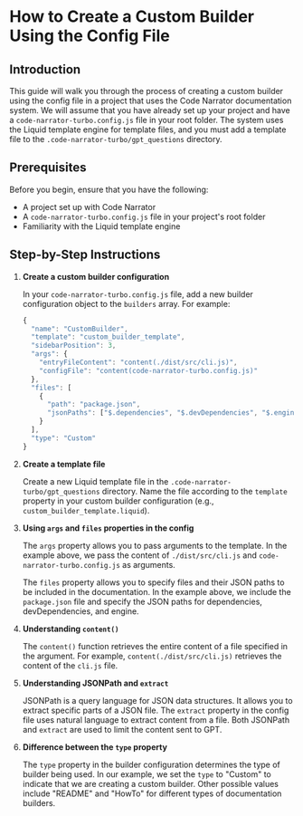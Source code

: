 # How to Create a Custom Builder Using the Config File

## Introduction

This guide will walk you through the process of creating a custom builder using the config file in a project that uses the Code Narrator documentation system. We will assume that you have already set up your project and have a `code-narrator-turbo.config.js` file in your root folder. The system uses the Liquid template engine for template files, and you must add a template file to the `.code-narrator-turbo/gpt_questions` directory.

## Prerequisites

Before you begin, ensure that you have the following:

- A project set up with Code Narrator
- A `code-narrator-turbo.config.js` file in your project's root folder
- Familiarity with the Liquid template engine

## Step-by-Step Instructions

1. **Create a custom builder configuration**

   In your `code-narrator-turbo.config.js` file, add a new builder configuration object to the `builders` array. For example:

   ```javascript
   {
     "name": "CustomBuilder",
     "template": "custom_builder_template",
     "sidebarPosition": 3,
     "args": {
       "entryFileContent": "content(./dist/src/cli.js)",
       "configFile": "content(code-narrator-turbo.config.js)"
     },
     "files": [
       {
         "path": "package.json",
         "jsonPaths": ["$.dependencies", "$.devDependencies", "$.engine"]
       }
     ],
     "type": "Custom"
   }
   ```

2. **Create a template file**

   Create a new Liquid template file in the `.code-narrator-turbo/gpt_questions` directory. Name the file according to the `template` property in your custom builder configuration (e.g., `custom_builder_template.liquid`).

3. **Using `args` and `files` properties in the config**

   The `args` property allows you to pass arguments to the template. In the example above, we pass the content of `./dist/src/cli.js` and `code-narrator-turbo.config.js` as arguments.

   The `files` property allows you to specify files and their JSON paths to be included in the documentation. In the example above, we include the `package.json` file and specify the JSON paths for dependencies, devDependencies, and engine.

4. **Understanding `content()`**

   The `content()` function retrieves the entire content of a file specified in the argument. For example, `content(./dist/src/cli.js)` retrieves the content of the `cli.js` file.

5. **Understanding JSONPath and `extract`**

   JSONPath is a query language for JSON data structures. It allows you to extract specific parts of a JSON file. The `extract` property in the config file uses natural language to extract content from a file. Both JSONPath and `extract` are used to limit the content sent to GPT.

6. **Difference between the `type` property**

   The `type` property in the builder configuration determines the type of builder being used. In our example, we set the `type` to "Custom" to indicate that we are creating a custom builder. Other possible values include "README" and "HowTo" for different types of documentation builders.